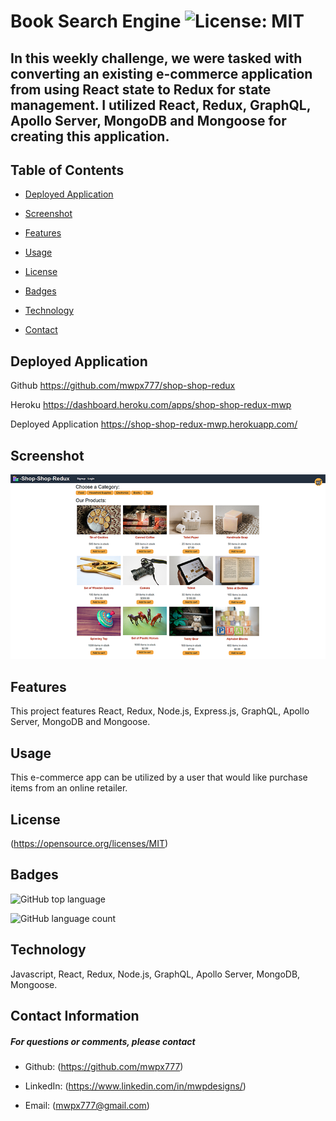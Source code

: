 

# **Book Search Engine**   ![License: MIT](https://img.shields.io/badge/License-MIT-yellow.svg)
## **In this weekly challenge, we were tasked with converting an existing e-commerce application from using React state to Redux for state management. I utilized React, Redux, GraphQL, Apollo Server, MongoDB and Mongoose for creating this application.**

## **Table of Contents**

* [Deployed Application](#deployed-application)

* [Screenshot](#screenshot)



* [Features](#features)

* [Usage](#usage)



* [License](#license)

* [Badges](#badges)

* [Technology](#technology)



* [Contact](#contact-information)

## **Deployed Application**
Github 
https://github.com/mwpx777/shop-shop-redux

Heroku
https://dashboard.heroku.com/apps/shop-shop-redux-mwp

Deployed Application
https://shop-shop-redux-mwp.herokuapp.com/


## **Screenshot**
![screenshot](screenshot.png)



## **Features**
This project features React, Redux, Node.js, Express.js, GraphQL, Apollo Server, MongoDB and Mongoose.

## **Usage**
This e-commerce app can be utilized by a user that would like purchase items from an online retailer.




## **License**
(https://opensource.org/licenses/MIT)

## **Badges**

![GitHub top language](https://img.shields.io/github/languages/top/mwpx777/Social-Network-API?style=plastic)

![GitHub language count](https://img.shields.io/github/languages/count/mwpx777/Social-Network-API)


## **Technology**
Javascript, React, Redux, Node.js, GraphQL, Apollo Server, MongoDB, Mongoose.





## **Contact Information**
##### For questions or comments, please contact

* Github: (https://github.com/mwpx777)

* LinkedIn: (https://www.linkedin.com/in/mwpdesigns/)

* Email: (mwpx777@gmail.com)

